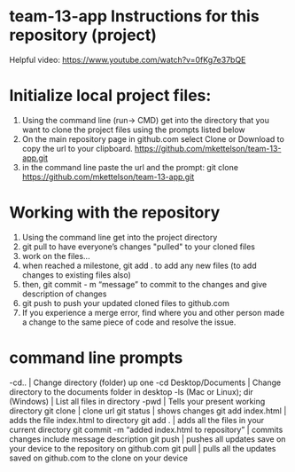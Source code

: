 # team-13-app Instructions for this repository (project)
Helpful video:	https://www.youtube.com/watch?v=0fKg7e37bQE

# Initialize local project files:
1. Using the command line (run-> CMD) get into the directory that you want to clone the project files using the prompts listed below
2. On the main repository page in github.com select Clone or Download to copy the url to your clipboard.
	https://github.com/mkettelson/team-13-app.git
3. in the command line paste the url and the prompt:  git clone https://github.com/mkettelson/team-13-app.git

# Working with the repository
1. Using the command line get into the project directory
2. git pull to have everyone’s changes "pulled" to your cloned files
3. work on the files...
4. when reached a milestone, git add . to add any new files (to add changes to existing files also)
5. then, git commit - m “message” to commit to the changes and give description of changes
6. git push to push your updated cloned files to github.com
7. If you experience a merge error, find where you and other person made a change to the same piece of code and resolve the issue. 

# command line prompts
-cd..	|	Change directory (folder) up one
-cd Desktop/Documents	|	Change directory to the documents folder in desktop
-ls (Mac or Linux); dir (Windows)	|	List all files in directory
-pwd	|	Tells your present working directory
git clone	|   clone url 
git status		|	shows changes
git add index.html	|	adds the file index.html to directory
git add .	|	adds all the files in your current directory
git commit -m “added index.html to repository”	|	commits changes include message description
git push	|	pushes all updates save on your device to the repository on github.com
git pull	|	pulls all the updates saved on github.com to the clone on your device
